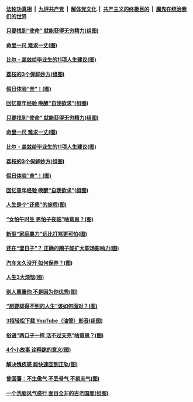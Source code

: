 ####  [法轮功真相](../../../../basic/blob/master/README.md?t=06221302) &nbsp;|&nbsp; [九评共产党](../../../../9ping.md/blob/master/README.md?t=06221302) &nbsp;|&nbsp; [解体党文化](../../../../jtdwh.md/blob/master/README.md?t=06221302)  &nbsp;|&nbsp; [共产主义的终极目的](../../../../gczydzjmd.md/blob/master/README.md?t=06221302) &nbsp;|&nbsp; [魔鬼在统治我们的世界](../../../../mgztzwmdsj.md/blob/master/README.md?t=06221302) 

#### [只要找到“使命” 就能获得无穷精力(组图)](../pages/p8/937159.md?t=06221302) 

#### [命里一尺 难求一丈(图)](../pages/p8/936782.md?t=06221302) 

#### [比尔・盖兹给毕业生的11项人生建议(图)](../pages/p8/936231.md?t=06221302) 

#### [荔枝的3个保鲜妙方(组图)](../pages/p8/936950.md?t=06221302) 

#### [假日体验“舍”！(图)](../pages/p8/937183.md?t=06221302) 

#### [回忆童年经验 唤醒“自我欲求”(组图)](../pages/p8/937082.md?t=06221302) 

#### [只要找到“使命” 就能获得无穷精力(组图)](../pages/p8/937159.md?t=06221302) 

#### [命里一尺 难求一丈(图)](../pages/p8/936782.md?t=06221302) 

#### [比尔・盖兹给毕业生的11项人生建议(图)](../pages/p8/936231.md?t=06221302) 

#### [荔枝的3个保鲜妙方(组图)](../pages/p8/936950.md?t=06221302) 

#### [假日体验“舍”！(图)](../pages/p8/937183.md?t=06221302) 

#### [回忆童年经验 唤醒“自我欲求”(组图)](../pages/p8/937082.md?t=06221302) 

#### [人生是个“还债”的旅程(图)](../pages/p8/936768.md?t=06221302) 

#### [“女怕午时生 男怕子夜临”啥意思？(图)](../pages/p8/937081.md?t=06221302) 

#### [新型“家庭暴力”远比打骂更可怕(图)](../pages/p8/936230.md?t=06221302) 

#### [还在“混日子”？ 正确的圈子能扩大职场影响力(图)](../pages/p8/937049.md?t=06221302) 

#### [汽车太久没开 如何保养？(图)](../pages/p8/937035.md?t=06221302) 

#### [人生3大烦恼(图)](../pages/p8/936959.md?t=06221302) 

#### [别人尊重你 不是因为你优秀(图)](../pages/p8/936253.md?t=06221302) 

#### [“想要却得不到的人生”该如何面对？(图)](../pages/p8/936933.md?t=06221302) 

#### [3招轻松下载 YouTube（油管）影音(组图)](../pages/p8/936922.md?t=06221302) 

#### [俗语“两口子一样 活不过天亮”啥意思？(图)](../pages/p8/936917.md?t=06221302) 

#### [4个小故事 诠释跪的意义(图)](../pages/p8/936353.md?t=06221302) 

#### [解决愧疚感 能快速回到正轨(图)](../pages/p8/936834.md?t=06221302) 

#### [曾国藩：不生傲气 不丢骨气 不损志气(图)](../pages/p8/936248.md?t=06221302) 

#### [一个洗脑风气盛行 面目全非的古老国度(组图)](../pages/p8/936759.md?t=06221302) 

